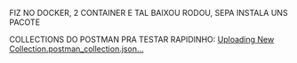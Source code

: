 FIZ NO DOCKER, 2 CONTAINER E TAL
BAIXOU RODOU, SEPA INSTALA UNS PACOTE

COLLECTIONS DO POSTMAN PRA TESTAR RAPIDINHO:
[Uploading New Collection.postman_collection.json…]()
